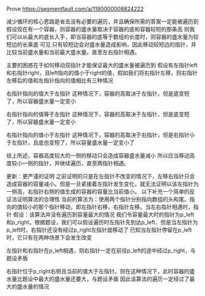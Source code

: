 Prove
https://segmentfault.com/a/1190000008824222



减少循环的核心思路是省去没有必要的遍历，并且确保所需的答案一定能被遍历到
假设现在有一个容器，则容器的盛水量取决于容器的底和容器较短的那条高
则我们可以从最大的底长入手，即当容器的底等于数组的长度时，则容器的盛水量为较短边的长乘底
可见 只有较短边会对盛水量造成影响，因此移动较短边的指针，并比较当前盛水量和当前最大盛水量。直至左右指针相遇。

主要的困惑在于如何移动双指针才能保证最大的盛水量被遍历到
假设有左指针left和右指针right，且left指向的值小于right的值，假如我们将右指针左移，则右指针左移后的值和左指针指向的值相比有三种情况

右指针指向的值大于左指针
这种情况下，容器的高取决于左指针，但是底变短了，所以容器盛水量一定变小

右指针指向的值等于左指针
这种情况下，容器的高取决于左指针，但是底变短了，所以容器盛水量一定变小

右指针指向的值小于左指针
这种情况下，容器的高取决于右指针，但是右指针小于左指针，且底也变短了，所以容量盛水量一定变小了

综上所述，容器高度较大的一侧的移动只会造成容器盛水量减小
所以应当移动高度较小一侧的指针，并继续遍历，直至两指针相遇。

更新：更严谨的证明
之前证明的只是在左指针不改变的情况下，左移右指针只会造成容器的容量减小。但是一旦紧接着左指针发生变化，就无法证明以该左指针为一侧高，右指针右侧的值生成的容器的容量比当前值小。
以下补充一个简单的反证法证明算法的合理性
当前的算法为：使用两个指针分别指向数组的头和尾。指向的值较小的那个指针移动，即左指针右移，右指针左移。当左右指针相遇时，指针
假设：该算法并没有遍历到容量最大的情况
我们令容量最大时的指针为p_left和p_right。根据题设，我们可以假设遍历时左指针先到达p_left，但是当左指针为p_left时，右指针还没有经过p_right左指针就移动了
已知当左指针停留在p_left时，它只有在两种场景下会发生改变

左指针和右指针在p_left相遇，则右指针一定在前往p_left的途中经过p_right，与题设矛盾

右指针位于p_right右侧且当前的值大于左指针。则在这种情况下，此时容器的盛水量比题设中最大的盛水量还要大，与题设矛盾
因此该算法的遍历一定经过了最大的盛水量的情况
